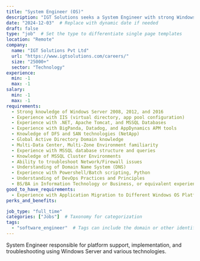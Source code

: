 ```yaml
---
title: "System Engineer (OS)"
description: "IGT Solutions seeks a System Engineer with strong Windows server (2008-2016), IIS, .NET, MSSQL, Apache Tomcat, and APM (BigPanda, Datadog, AppDynamics) expertise.  Responsibilities include platform support, implementation, troubleshooting, performance tuning, and application migration across Windows OS platforms.  Experience with DevOps, scripting (Powershell/Batch, Python), DFS, SAN, Active Directory, and multi-datacenter environments is crucial.  The role involves collaborating with various teams and designing/documenting enterprise standards."
date: "2024-12-03"  # Replace with dynamic date if needed
draft: false
type: "job"  # Set the type to differentiate single page templates
location: "Remote"
company:
  name: "IGT Solutions Pvt Ltd"
  url: "https://www.igtsolutions.com/careers/"
  size: "25000+"
  sector: "Technology"
experience:
  min: -1
  max: -1
salary:
  min: -1
  max: -1
requirements:
  - Strong knowledge of Windows Server 2008, 2012, and 2016
  - Experience with IIS (virtual directory, app pool configuration)
  - Experience with .NET, Apache Tomcat, and MSSQL Databases
  - Experience with BigPanda, Datadog, and AppDynamics APM tools
  - Knowledge of DFS and SAN technologies (NetApp)
  - Global Active Directory Domain knowledge
  - Multi-Data Center, Multi-Zone Environment familiarity
  - Experience with MSSQL database structure and queries
  - Knowledge of MSSQL Cluster Environments
  - Ability to troubleshoot Network/Firewall issues
  - Understanding of Domain Name System (DNS)
  - Experience with Powershell/Batch scripting, Python
  - Understanding of DevOps Practices and Principles
  - BS/BA in Information Technology or Business, or equivalent experience
good_to_have_requirements:
  - Experience with Application Migration to Different Windows OS Platforms (2012, 2016, 2019, 2022)
perks_and_benefits:

job_type: "full_time"
categories: ["Jobs"]  # Taxonomy for categorization
tags:
  - "software_engineer"  # Tags can include the domain or other identifiers
---
```


System Engineer responsible for platform support, implementation, and troubleshooting using Windows Server and various technologies.
